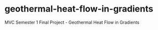# geothermal-heat-flow-in-gradients
MVC Semester 1 Final Project - Geothermal Heat Flow in Gradients
